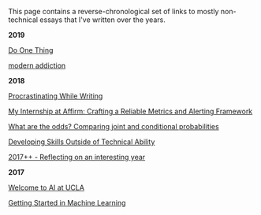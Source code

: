 This page contains a reverse-chronological set of links to mostly non-technical essays that I've written over the years.

**2019**

[Do One Thing](https://google.com)

[modern addiction](https://google.com)

**2018**

[Procrastinating While Writing](https://google.com)

[My Internship at Affirm: Crafting a Reliable Metrics and Alerting Framework](https://tech.affirm.com/my-internship-at-affirm-crafting-a-reliable-metrics-and-alerting-framework-35c85eabaddf?source=your_stories_page---------------------------)

[What are the odds? Comparing joint and conditional probabilities](https://google.com)

[Developing Skills Outside of Technical Ability](https://google.com)

[2017++ - Reflecting on an interesting year](https://google.com)

**2017**

[Welcome to AI at UCLA](https://google.com)

[Getting Started in Machine Learning](https://google.com)



